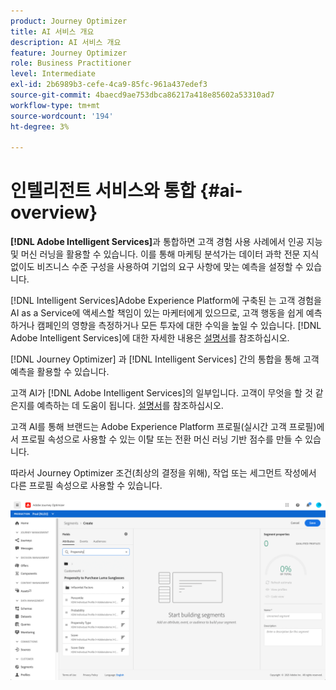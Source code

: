 ```yaml
---
product: Journey Optimizer
title: AI 서비스 개요
description: AI 서비스 개요
feature: Journey Optimizer
role: Business Practitioner
level: Intermediate
exl-id: 2b6989b3-cefe-4ca9-85fc-961a437edef3
source-git-commit: 4baecd9ae753dbca86217a418e85602a53310ad7
workflow-type: tm+mt
source-wordcount: '194'
ht-degree: 3%

---
```


# 인텔리전트 서비스와 통합 {#ai-overview}

**[!DNL Adobe Intelligent Services]**&#x200B;과 통합하면 고객 경험 사용 사례에서 인공 지능 및 머신 러닝을 활용할 수 있습니다. 이를 통해 마케팅 분석가는 데이터 과학 전문 지식 없이도 비즈니스 수준 구성을 사용하여 기업의 요구 사항에 맞는 예측을 설정할 수 있습니다.

[!DNL Intelligent Services]Adobe Experience Platform에 구축된 는 고객 경험을 AI as a Service에 액세스할 책임이 있는 마케터에게 있으므로, 고객 행동을 쉽게 예측하거나 캠페인의 영향을 측정하거나 모든 투자에 대한 수익을 높일 수 있습니다. [!DNL Adobe Intelligent Services]에 대한 자세한 내용은 [설명서](https://experienceleague.adobe.com/docs/experience-platform/intelligent-services/home.html)를 참조하십시오.

[!DNL Journey Optimizer] 과 [!DNL Intelligent Services] 간의 통합을 통해 고객 예측을 활용할 수 있습니다.

고객 AI가 [!DNL Adobe Intelligent Services]의 일부입니다. 고객이 무엇을 할 것 같은지를 예측하는 데 도움이 됩니다. [설명서](https://experienceleague.adobe.com/docs/experience-platform/intelligent-services/customer-ai/overview.html)를 참조하십시오.

고객 AI를 통해 브랜드는 Adobe Experience Platform 프로필(실시간 고객 프로필)에서 프로필 속성으로 사용할 수 있는 이탈 또는 전환 머신 러닝 기반 점수를 만들 수 있습니다.

따라서 Journey Optimizer 조건(최상의 결정을 위해), 작업 또는 세그먼트 작성에서 다른 프로필 속성으로 사용할 수 있습니다.

![](../assets/customer-ai.png)

